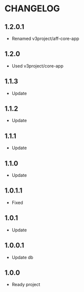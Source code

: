 CHANGELOG
==============

1.2.0.1
-----------------
  * Renamed v3project/aff-core-app
  
1.2.0
-----------------
  * Used v3project/core-app
  
1.1.3
-----------------
  * Update
  
1.1.2
-----------------
  * Update
  
1.1.1
-----------------
  * Update
  
1.1.0
-----------------
  * Update
  
1.0.1.1
-----------------
  * Fixed
  
1.0.1
-----------------
  * Update
  
1.0.0.1
-----------------
  * Update db

1.0.0
-----------------
  * Ready project
